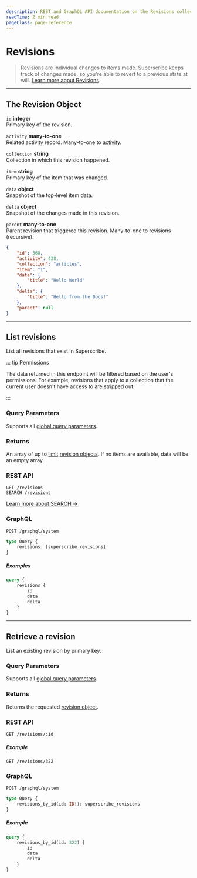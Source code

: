 ```yaml
---
description: REST and GraphQL API documentation on the Revisions collection in Superscribe.
readTime: 2 min read
pageClass: page-reference
---
```


# Revisions

> Revisions are individual changes to items made. Superscribe keeps track of changes made, so you're able to revert to a
> previous state at will. [Learn more about Revisions](/getting-started/glossary#revisions).

---

## The Revision Object

`id` **integer**\
Primary key of the revision.

`activity` **many-to-one**\
Related activity record. Many-to-one to [activity](/reference/system/activity).

`collection` **string**\
Collection in which this revision happened.

`item` **string**\
Primary key of the item that was changed.

`data` **object**\
Snapshot of the top-level item data.

`delta` **object**\
Snapshot of the changes made in this revision.

`parent` **many-to-one**\
Parent revision that triggered this revision. Many-to-one to revisions (recursive).

```json
{
	"id": 368,
	"activity": 438,
	"collection": "articles",
	"item": "1",
	"data": {
		"title": "Hello World"
	},
	"delta": {
		"title": "Hello from the Docs!"
	},
	"parent": null
}
```

---

## List revisions

List all revisions that exist in Superscribe.

::: tip Permissions

The data returned in this endpoint will be filtered based on the user's permissions. For example, revisions that apply
to a collection that the current user doesn't have access to are stripped out.

:::

### Query Parameters

Supports all [global query parameters](/reference/query).

### Returns

An array of up to [limit](/reference/query#limit) [revision objects](#the-revision-object). If no items are available,
data will be an empty array.

### REST API

```
GET /revisions
SEARCH /revisions
```

[Learn more about SEARCH ->](/reference/introduction#search-http-method)

### GraphQL

```
POST /graphql/system
```

```graphql
type Query {
	revisions: [superscribe_revisions]
}
```

##### Examples

```graphql
query {
	revisions {
		id
		data
		delta
	}
}
```

---

## Retrieve a revision

List an existing revision by primary key.

### Query Parameters

Supports all [global query parameters](/reference/query).

### Returns

Returns the requested [revision object](#the-revision-object).

### REST API

```
GET /revisions/:id
```

##### Example

```
GET /revisions/322
```

### GraphQL

```
POST /graphql/system
```

```graphql
type Query {
	revisions_by_id(id: ID!): superscribe_revisions
}
```

##### Example

```graphql
query {
	revisions_by_id(id: 322) {
		id
		data
		delta
	}
}
```
